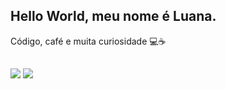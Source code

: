 ## Hello World, meu nome é Luana.
Código, café e muita curiosidade 💻☕
##
![](https://github-readme-stats.vercel.app/api/top-langs/?username=luuanamendes&theme=dark&hide_border=false&include_all_commits=false&count_private=false&layout=compact)
![](https://nirzak-streak-stats.vercel.app/?user=luuanamendes&theme=dark&hide_border=false)<br/>

<!-- Proudly created with GPRM ( https://gprm.itsvg.in ) -->
